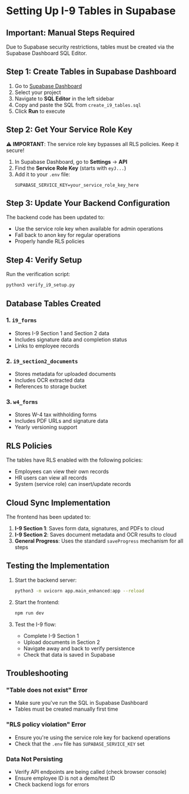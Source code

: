 # Setting Up I-9 Tables in Supabase

## Important: Manual Steps Required

Due to Supabase security restrictions, tables must be created via the Supabase Dashboard SQL Editor.

## Step 1: Create Tables in Supabase Dashboard

1. Go to [Supabase Dashboard](https://app.supabase.com)
2. Select your project
3. Navigate to **SQL Editor** in the left sidebar
4. Copy and paste the SQL from `create_i9_tables.sql`
5. Click **Run** to execute

## Step 2: Get Your Service Role Key

⚠️ **IMPORTANT**: The service role key bypasses all RLS policies. Keep it secure!

1. In Supabase Dashboard, go to **Settings** → **API**
2. Find the **Service Role Key** (starts with `eyJ...`)
3. Add it to your `.env` file:
   ```
   SUPABASE_SERVICE_KEY=your_service_role_key_here
   ```

## Step 3: Update Your Backend Configuration

The backend code has been updated to:
- Use the service role key when available for admin operations
- Fall back to anon key for regular operations
- Properly handle RLS policies

## Step 4: Verify Setup

Run the verification script:
```bash
python3 verify_i9_setup.py
```

## Database Tables Created

### 1. `i9_forms`
- Stores I-9 Section 1 and Section 2 data
- Includes signature data and completion status
- Links to employee records

### 2. `i9_section2_documents`
- Stores metadata for uploaded documents
- Includes OCR extracted data
- References to storage bucket

### 3. `w4_forms`
- Stores W-4 tax withholding forms
- Includes PDF URLs and signature data
- Yearly versioning support

## RLS Policies

The tables have RLS enabled with the following policies:
- Employees can view their own records
- HR users can view all records
- System (service role) can insert/update records

## Cloud Sync Implementation

The frontend has been updated to:
1. **I-9 Section 1**: Saves form data, signatures, and PDFs to cloud
2. **I-9 Section 2**: Saves document metadata and OCR results to cloud
3. **General Progress**: Uses the standard `saveProgress` mechanism for all steps

## Testing the Implementation

1. Start the backend server:
   ```bash
   python3 -m uvicorn app.main_enhanced:app --reload
   ```

2. Start the frontend:
   ```bash
   npm run dev
   ```

3. Test the I-9 flow:
   - Complete I-9 Section 1
   - Upload documents in Section 2
   - Navigate away and back to verify persistence
   - Check that data is saved in Supabase

## Troubleshooting

### "Table does not exist" Error
- Make sure you've run the SQL in Supabase Dashboard
- Tables must be created manually first time

### "RLS policy violation" Error
- Ensure you're using the service role key for backend operations
- Check that the `.env` file has `SUPABASE_SERVICE_KEY` set

### Data Not Persisting
- Verify API endpoints are being called (check browser console)
- Ensure employee ID is not a demo/test ID
- Check backend logs for errors